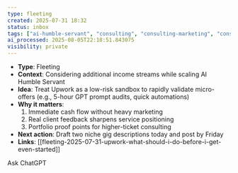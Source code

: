 ```yaml
---
type: fleeting
created: 2025-07-31 18:32
status: inbox
tags: ["ai-humble-servant", "consulting", "consulting-marketing", "consulting-proof-points", "fleeting-income-streams", "freelance-writing", "freelancing", "gpt"]
ai_processed: 2025-08-05T22:18:51.843075
visibility: private
---
```

- **Type**: Fleeting
- **Context**: Considering additional income streams while scaling AI Humble Servant
- **Idea**: Treat Upwork as a low-risk sandbox to rapidly validate micro-offers (e.g., 5-hour GPT prompt audits, quick automations)
- **Why it matters**:
    1. Immediate cash flow without heavy marketing
    2. Real client feedback sharpens service positioning
    3. Portfolio proof points for higher-ticket consulting
- **Next action**: Draft two niche gig descriptions today and post by Friday
- **Links**: [[fleeting-2025-07-31-upwork-what-should-i-do-before-i-get-even-started]]
    

Ask ChatGPT
